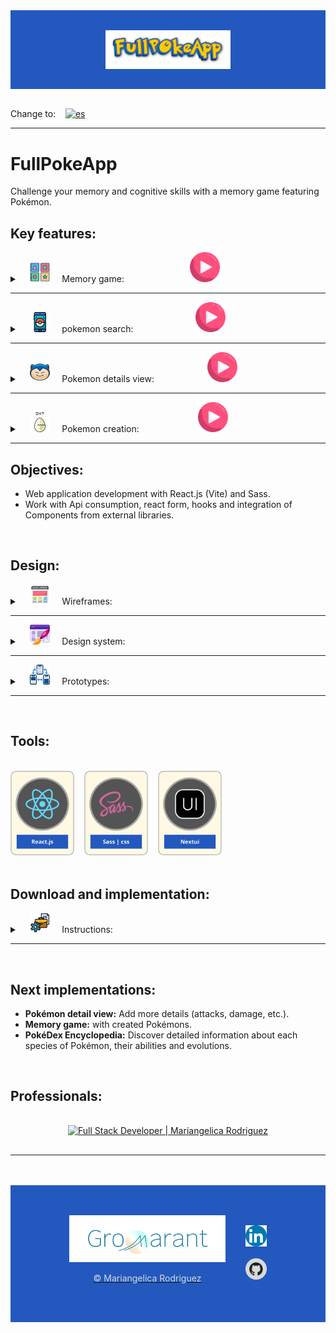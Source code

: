 <div style="display:flex; justify-content:center; align-items:center; padding:1rem; background-color: #2359be">
  <div style="display:flex; flex-wrap:wrap; justify-content:center; align-items:center; padding:1rem; background-image: url('src/assets/images/wallpaper-pokemondark-pokemon.jpg'); width:100%;">
  <img src="src/assets/images/FullPOkeApp-title.png" style="min-width:200px; width:40%;" alt="Gromarant logo" title="Gromarant"/>
  </div>
</div>

<br>

Change to:&nbsp; &nbsp; [![es](https://img.shields.io/badge/idioma-Spanish-blue.svg)](README.es.md)

---
<!-- title and description -->
# FullPokeApp
Challenge your memory and cognitive skills with a memory game featuring Pokémon. 
<br>

## Key features:

<details>
<summary>&nbsp; &nbsp; <img src="src/assets/images/memory-game.png" title="Memory game" alt="Memory game" style="width:32px;"/> &nbsp; &nbsp;
  Memory game:
  <a href="https://www.gromarant.com/">
    <img src="src/assets/images/play.png" alt="Play button" title="Play button" style="width:48px; height:48px; margin-left:20%;"/>
  </a>   
</summary>

<br>

Challenge your memory and cognitive skills with a memory game featuring Pokémon.

<br>

<img src="src/assets/images/memoryPage.png" title="memory game" alt="memory game"/>

<br>
<br>

### Details:

<div style="display:flex; flex-wrap:wrap; gap:2rem; align-items:center; padding:1rem; background-color:black">

  <div>

  The game begins with all cards face down and the player turns over two cards for each move. If the two cards have the same image, they remain face up; otherwise, they are face down again.

### Components
  - 12 pokémon cards.
  - Reset button, to play again with the same cards in a different order.
  - New game button, to change cards.
  - Movement counter.
  - Pop-up with data about the game won and buttons to play a new game, reset the game or close the pop-up.

  </div>
</div>
</details>

---

<details>
<summary>&nbsp; &nbsp; <img src="src/assets/images/pokemon-go.png" title="cybersecurity" alt="cybersecurity Logo" style="width:32px;"/> &nbsp; &nbsp;
  pokemon search:
  <a href="https://www.gromarant.com/">
    <img src="src/assets/images/play.png" alt="Search button" title="Search button" style="width:48px; height:48px; margin-left:19%;"/>
  </a> 
</summary>

<br>

Search for your favorite Pokemon and select to see their details.

<img src="src/assets/images/searchPage.png" title="Search Page" alt="Search Page"/>

<br>
<br>

### Details:

<div style="display:flex; flex-wrap:wrap; gap:2rem; align-items:center; padding:1rem; background-color:black">

  <div>

  Search by matching the name of the Pokemon. Once you enter the search name or character and press search, the pokemon that matches the search will be displayed below.

### Components

 - Search bar.
 - Recent Pokemon search list (Pokemon details view).
 - List of created pokemons.
 - Button to return to the top of the search page.

<br>

  On this page you can see the pokemon lists when there is not a search in course.
  </div>
</div>
</details>

---

<details>
  <summary>&nbsp; &nbsp; <img src="src/assets/images/snorlax.png" title="cybersecurity" alt="cybersecurity Logo" style="width:32px;"/> &nbsp; &nbsp;
  Pokemon details view:  
  <a href="https://www.gromarant.com/">
    <img src="src/assets/images/play.png" alt="See button" title="See button" style="width:48px; height:48px; margin-left:16%;"/>
  </a>   
  </summary>

<br>

Here you see the card with the details of the Pokemon selected in the search list.

<div>
  <img src="src/assets/images/searchedDetailsPage.png" title="Details of pokemon searched" alt="Details card of pokemon searched" style="width:200px;"/>
  <img src="src/assets/images/createdDetailsPage.png" title="Details of pokemon searched" alt="Details card of pokemon created" style="width:200px;"/>
</div>

<br>
<br>

### Details:

<br>

<div style="display:flex; flex-wrap:wrap; gap:2rem; align-items:center; padding:1rem; background-color:black">

  <div>

  It contains a card with the Pokémon's details: name, image, weight, height, type-One and/or type-Two.

### Components

 - Pokemon Details Card.
 - Button to return to the search engine.

<br>
  </div>
</div>
</details>

---

<details>
  <summary>&nbsp; &nbsp; <img src="src/assets/images/egg.png" title="cybersecurity" alt="cybersecurity Logo" style="width:32px;"/> &nbsp; &nbsp;
  Pokemon creation: 
  <a href="https://www.gromarant.com/">
    <img src="src/assets/images/play.png" alt="create button" title="create button" style="width:48px; height:48px; margin-left:18%;"/>
  </a> 
  </summary>

<br>

Create your own pokemons, customize their appearance, attributes.

<img src="src/assets/images/createFormPage.png" title="Creation page" alt="Creation page"/>

<br>
<br>

### Details:

<br>

<div style="display:flex; flex-wrap:wrap; gap:2rem; align-items:center; padding:1rem; background-color:black">

  <div>

### Components

 - Creation form.
 - Error pop-up, with Details and examples for filling out the input.

<br>
  </div>
</div>
</details>

---

## Objectives: 

 - Web application development with React.js (Vite) and Sass.
 - Work with Api consumption, react form, hooks and integration of Components from external libraries.

<br>

## Design: 

<details>
  <summary>&nbsp; &nbsp; <img src="src/assets/images/wireframe.png" title="cybersecurity" alt="cybersecurity Logo" style="width:32px;"/> &nbsp; &nbsp; Wireframes:</summary>

<br>

xxxxxxxxxx

<img src="assets/icon_dataScience_plus.png" title="Data Science" alt="Data Science Logo" style="height: 107px; width: 102px;"/>

<br>
<br>

### Details:

<br>

<div style="display:flex; flex-wrap:wrap; gap:2rem; align-items:center; padding:1rem; background-color:black">

  <div>

### Components

 - xxxxxxxxxxxx
  </div>
</div>
</details>

---

<details>
  <summary>&nbsp; &nbsp; <img src="src/assets/images/web-design.png" title="cybersecurity" alt="cybersecurity Logo" style="width:32px;"/> &nbsp; &nbsp; Design system:</summary>

<br>

xxxxxxxxxx

<img src="assets/icon_dataScience_plus.png" title="Data Science" alt="Data Science Logo" style="height: 107px; width: 102px;"/>

<br>
<br>

### Details:

<br>

<div style="display:flex; flex-wrap:wrap; gap:2rem; align-items:center; padding:1rem; background-color:black">

  <div>

### Components

 - xxxxxxxxxxxx
  </div>
</div>
</details>

---

<details>
  <summary>&nbsp; &nbsp; <img src="src/assets/images/prototype.png" title="cybersecurity" alt="cybersecurity Logo" style="width:32px;"/> &nbsp; &nbsp; Prototypes:</summary>

<br>

xxxxxxxxxx

<img src="assets/icon_dataScience_plus.png" title="Data Science" alt="Data Science Logo" style="height: 107px; width: 102px;"/>

<br>
<br>

### Details:

<br>

<div style="display:flex; flex-wrap:wrap; gap:2rem; align-items:center; padding:1rem; background-color:black">

  <div>

### Components

 - xxxxxxxxxxxx
  </div>
</div>
</details>

---

<br>

## Tools:

<br>
 <!-- style="display:flex; flex-wrap:wrap; gap:2rem; align-items:center; padding:1rem;" -->
<div>
  <img src="src/assets/images/react_yellowLogo.png" title="React.js" alt="React.js Logo" style="width:102px; border-radius:8px;"/>&nbsp; &nbsp;
  <img src="src/assets/images/sass_yellowLogo.png" title="Sass | css" alt="Sass | css Logo" style="width:102px; border-radius:8px;"/>&nbsp; &nbsp;
  <img src="src/assets/images/nextui_yellowLogo.png" title="Nextui" alt="Nextui Logo" style="width:102px; border-radius:8px;"/>
</div>

<br>

## Download and implementation:

<details>
  <summary>&nbsp; &nbsp; <img src="src/assets/images/management.png" title="cybersecurity" alt="cybersecurity Logo" style="width:32px;"/> &nbsp; &nbsp; Instructions:</summary>

<br>

xxxxxxxxxx

<img src="assets/icon_dataScience_plus.png" title="Data Science" alt="Data Science Logo" style="height: 107px; width: 102px;"/>

<br>
<br>

### Details:

<br>

<div style="display:flex; flex-wrap:wrap; gap:2rem; align-items:center; padding:1rem; background-color:black">

  <div>

### Components

 - xxxxxxxxxxxx
  </div>
</div>
</details>

---

<br>

## Next implementations:

 - **Pokémon detail view:** Add more details (attacks, damage, etc.).
 - **Memory game:** with created Pokémons.
 - **PokéDex Encyclopedia:** Discover detailed information about each species of Pokémon, their abilities and evolutions.

<br>

## Professionals:

<div style="display:flex; flex-wrap:wrap; gap:1rem; justify-content:center; align-items:center; padding:1rem;">
  <a href="https://www.linkedin.com/in/judit-r-ab8734b0/">
    <img src="assets/collaborator_card_mariangelica.png" style="width:135px; height:190px;" alt="Full Stack Developer | Mariangelica Rodriguez" title="Full Stack Developer | Mariangelica Rodriguez"/>
  </a>
</div>

---

<br>
<br>

<div style="display:flex; justify-content:center; align-items:center; padding:1rem; background-color: #2359be">
  <div style="display:flex; flex-wrap:wrap; justify-content:center; align-items:center; padding:1rem; background-image: url('src/assets/images/wallpaper-pokemondark-pokemon.jpg'); width:100%;">

  <div style="display:flex; flex-direction:column; justify-content:center; align-items:center; padding:1rem;">
  <a href="https://www.linkedin.com/in/mariangelicarodriguezperez/" style="text-align:center;">
  <img src="src/assets/images/logoGromarant-2023.png" style="width:250px;" alt="Gromarant logo" title="Gromarant"/>
  <p style="color: #D9D9D9">© Mariangelica Rodriguez</p>
  </a>
  </div>

  <div style="display:flex; flex-direction:column; justify-content:center; align-items:center; gap:1rem; padding:1rem;">
  <a href="https://www.linkedin.com/in/mariangelicarodriguezperez/"  style="color: #D9D9D9">
    <img src="src/assets/images/linkedIn.png" style="width:34px; height:34px" alt="Gromarant logo" title="Gromarant"/>
  </a>
  <a href="https://github.com/Gromarant"  style="color: #D9D9D9">
    <img src="src/assets/images/githubLogo.png" style="width:34px; height:34px; border-radius:50%" alt="Gromarant logo" title="Gromarant"/>
  </a>
  </div>
  </div>
</div>
